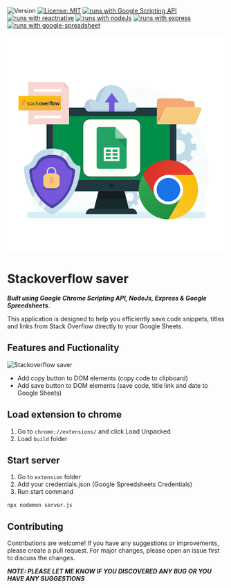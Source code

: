 ![Version](https://img.shields.io/badge/Version-1.0-blue.svg?cacheSeconds=2592000)
[![License: MIT](https://img.shields.io/badge/License-MIT-yellow.svg)](https://opensource.org/licenses/MIT)
[![runs with Google Scripting API](https://img.shields.io/badge/Runs%20with%20Chrome_Scripting_API-000.svg?style=flat-square&logo=Google&labelColor=DF3A2A&logoColor=E8AF01)](https://developer.chrome.com/docs/extensions/reference/api/scripting)
[![runs with reactnative](https://img.shields.io/badge/Runs%20with%20React-000.svg?style=flat-square&logo=React&labelColor=f3f3f3&logoColor=61DAFB)](https://uk.legacy.reactjs.org/)
[![runs with nodeJs](https://img.shields.io/badge/Runs%20with%20Node.Js-000.svg?style=flat-square&logo=nodedotjs&labelColor=f3f3f3&logoColor=#3C823B)](https://nodejs.org/ru)
[![runs with express](https://img.shields.io/badge/Runs%20with%20Express-000.svg?style=flat-square&logo=Express&labelColor=f3f3f3&logoColor=7D7D7D)](https://expressjs.com/ru/)
[![runs with google-spreadsheet](https://img.shields.io/badge/Runs%20with%20Google_Spreadsheet-000.svg?style=flat-square&logo=googlesheets&labelColor=f3f3f3&logoColor=#34A853)](https://www.npmjs.com/package/googleapis)

![Stackoverflow saver](./redmi_assets/poster.jpg)

# Stackoverflow saver

**_Built using Google Chrome Scripting API, NodeJs, Express & Google Spreedsheets_**.

This application is designed to help you efficiently save code snippets,
titles and links from Stack Overflow directly to your Google Sheets.

## Features and Fuctionality

![Stackoverflow saver](./redmi_assets/Stackoverflow-Copypaster.gif)

- Add copy button to DOM elements (copy code to clipboard)
- Add save button to DOM elements (save code, title link and date to Google Sheets)

## Load extension to chrome

1. Go to `chrome://extensions/` and click Load Unpacked
2. Load `build` folder

## Start server

1. Go to `extension` folder
2. Add your credentials.json (Google Spreedsheets Credentials)
3. Run start command

```
npx nodemon server.js
```

## Contributing

Contributions are welcome! If you have any suggestions or improvements, please create a pull request. For major changes, please open an issue first to discuss the changes.

**_NOTE: PLEASE LET ME KNOW IF YOU DISCOVERED ANY BUG OR YOU HAVE ANY SUGGESTIONS_**
